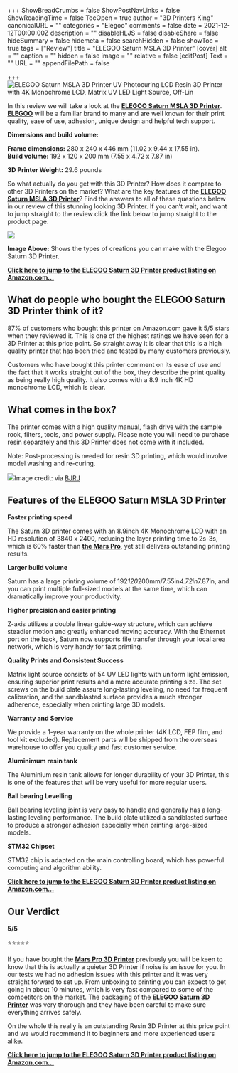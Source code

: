 +++
ShowBreadCrumbs = false
ShowPostNavLinks = false
ShowReadingTime = false
TocOpen = true
author = "3D Printers King"
canonicalURL = ""
categories = "Elegoo"
comments = false
date = 2021-12-12T00:00:00Z
description = ""
disableHLJS = false
disableShare = false
hideSummary = false
hidemeta = false
searchHidden = false
showToc = true
tags = ["Review"]
title = "ELEGOO Saturn MSLA 3D Printer"
[cover]
alt = ""
caption = ""
hidden = false
image = ""
relative = false
[editPost]
Text = ""
URL = ""
appendFilePath = false

+++
![ELEGOO Saturn MSLA 3D Printer UV Photocuring LCD Resin 3D Printer with 4K Monochrome LCD, Matrix UV LED Light Source, Off-Lin](https://images-na.ssl-images-amazon.com/images/I/61ccRUrkynL._AC_UL604_SR604,400_.jpg)

In this review we will take a look at the [**ELEGOO Saturn MSLA 3D Printer**](https://www.amazon.com/gp/product/B086283SQJ/ref=as_li_tl?ie=UTF8&tag=3dprintersking-20&camp=1789&creative=9325&linkCode=as2&creativeASIN=B086283SQJ&linkId=c3584767634339cc59df95ca77ba2401).  [**ELEGOO**](/categories/elegoo) will be a familiar brand to many and are well known for their print quality, ease of use, adhesion, unique design and helpful tech support.  

**Dimensions and build volume:**

**Frame dimensions:** 280 x 240 x 446 mm (11.02 x 9.44 x 17.55 in).   
**Build volume:** 192 x 120 x 200 mm (7.55 x 4.72 x 7.87 in)

**3D Printer Weight:** 29.6 pounds

So what actually do you get with this 3D Printer?  How does it compare to other 3D Printers on the market?  What are the key features of the [**ELEGOO Saturn MSLA 3D Printer**](https://www.amazon.com/gp/product/B086283SQJ/ref=as_li_tl?ie=UTF8&tag=3dprintersking-20&camp=1789&creative=9325&linkCode=as2&creativeASIN=B086283SQJ&linkId=c3584767634339cc59df95ca77ba2401)?  Find the answers to all of these questions below in our review of this stunning looking 3D Printer.  If you can’t wait, and want to jump straight to the review click the link below to jump straight to the product page.

![](/uploads/1d6170bb-4728-4f4c-9663-31585f36e1bd.jpeg)

**Image Above:** Shows the types of creations you can make with the Elegoo Saturn 3D Printer.

[**Click here to jump to the ELEGOO Saturn 3D Printer product listing on Amazon.com…**](https://www.amazon.com/gp/product/B086283SQJ/ref=as_li_tl?ie=UTF8&tag=3dprintersking-20&camp=1789&creative=9325&linkCode=as2&creativeASIN=B086283SQJ&linkId=c3584767634339cc59df95ca77ba2401)

## What do people who bought the ELEGOO Saturn 3D Printer think of it?

87% of customers who bought this printer on Amazon.com gave it 5/5 stars when they reviewed it.  This is one of the highest ratings we have seen for a 3D Printer at this price point.  So straight away it is clear that this is a high quality printer that has been tried and tested by many customers previously.

Customers who have bought this printer comment on its ease of use and the fact that it works straight out of the box, they describe the print quality as being really high quality.  It also comes with a 8.9 inch 4K HD monochrome LCD, which is clear.

## What comes in the box?

The printer comes with a high quality manual, flash drive with the sample rook, filters, tools, and power supply.  Please note you will need to purchase resin separately and this 3D Printer does not come with it included.

Note: Post-processing is needed for resin 3D printing, which would involve model washing and re-curing.

  
![](https://images-na.ssl-images-amazon.com/images/I/81YRTknX4OL._SL1600_.jpg)Image credit: via [BJRJ](https://m.media-amazon.com/images/I/81YRTknX4OL._CR412,0,1060,1060_UX175.jpg)

## **Features of the ELEGOO Saturn MSLA 3D Printer** 

**Faster printing speed**

The Saturn 3D printer comes with an 8.9inch 4K Monochrome LCD with an HD resolution of 3840 x 2400, reducing the layer printing time to 2s-3s, which is 60% faster than [**the Mars Pro**](https://www.amazon.com/gp/product/B095K3JWP3/ref=as_li_tl?ie=UTF8&tag=3dprintersking-20&camp=1789&creative=9325&linkCode=as2&creativeASIN=B095K3JWP3&linkId=208abdf7dc74d77870ff49abeaab1b94), yet still delivers outstanding printing results.

**Larger build volume**

Saturn has a large printing volume of 192*120*200mm/7.55in*4.72in*7.87in, and you can print multiple full-sized models at the same time, which can dramatically improve your productivity.

**Higher precision and easier printing**

Z-axis utilizes a double linear guide-way structure, which can achieve steadier motion and greatly enhanced moving accuracy. With the Ethernet port on the back, Saturn now supports file transfer through your local area network, which is very handy for fast printing.

**Quality Prints and Consistent Success**

Matrix light source consists of 54 UV LED lights with uniform light emission, ensuring superior print results and a more accurate printing size. The set screws on the build plate assure long-lasting leveling, no need for frequent calibration, and the sandblasted surface provides a much stronger adherence, especially when printing large 3D models.

**Warranty and Service**

We provide a 1-year warranty on the whole printer (4K LCD, FEP film, and tool kit excluded). Replacement parts will be shipped from the overseas warehouse to offer you quality and fast customer service.

**Aluminimum resin tank**

The Aluminium resin tank allows for longer durability of your 3D Printer, this is one of the features that will be very useful for more regular users.

**Ball bearing Levelling**

Ball bearing leveling joint is very easy to handle and generally has a long-lasting leveling performance. The build plate utilized a sandblasted surface to produce a stronger adhesion especially when printing large-sized models.

**STM32 Chipset**

STM32 chip is adapted on the main controlling board, which has powerful computing and algorithm ability.

[**Click here to jump to the ELEGOO Saturn 3D Printer product listing on Amazon.com…**](https://www.amazon.com/gp/product/B086283SQJ/ref=as_li_tl?ie=UTF8&tag=3dprintersking-20&camp=1789&creative=9325&linkCode=as2&creativeASIN=B086283SQJ&linkId=c3584767634339cc59df95ca77ba2401)

## Our Verdict

**5/5**

⭐⭐⭐⭐⭐ 

If you have bought the [**Mars Pro 3D Printer**](https://www.amazon.com/gp/product/B095K3JWP3/ref=as_li_tl?ie=UTF8&tag=3dprintersking-20&camp=1789&creative=9325&linkCode=as2&creativeASIN=B095K3JWP3&linkId=208abdf7dc74d77870ff49abeaab1b94) previously you will be keen to know that this is actually a quieter 3D Printer if noise is an issue for you.  In our tests we had no adhesion issues with this printer and it was very straight forward to set up.  From unboxing to printing you can expect to get going in about 10 minutes, which is very fast compared to some of the competitors on the market.  The packaging of the [**ELEGOO Saturn 3D Printer**](https://www.amazon.com/gp/product/B086283SQJ/ref=as_li_tl?ie=UTF8&tag=3dprintersking-20&camp=1789&creative=9325&linkCode=as2&creativeASIN=B086283SQJ&linkId=c3584767634339cc59df95ca77ba2401) was very thorough and they have been careful to make sure everything arrives safely.  

On the whole this really is an outstanding Resin 3D Printer at this price point and we would recommend it to beginners and more experienced users alike.

[**Click here to jump to the ELEGOO Saturn 3D Printer product listing on Amazon.com…**](https://www.amazon.com/gp/product/B086283SQJ/ref=as_li_tl?ie=UTF8&tag=3dprintersking-20&camp=1789&creative=9325&linkCode=as2&creativeASIN=B086283SQJ&linkId=c3584767634339cc59df95ca77ba2401)
